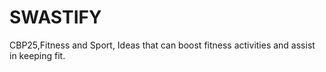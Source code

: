 # SWASTIFY
CBP25,Fitness and Sport, Ideas  that can boost fitness activities and assist in keeping fit.
